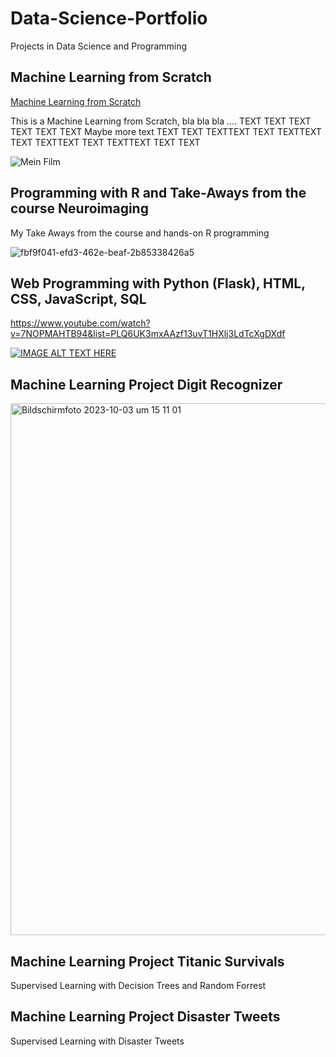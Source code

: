 # Data-Science-Portfolio
Projects in Data Science and Programming 


## Machine Learning from Scratch 

[Machine Learning from Scratch](https://github.com/Matthiasst1/Data-Science-Portfolio/blob/main/Regression-tensorflow-and-self-programmed.ipynb)

This is a Machine Learning from Scratch, bla bla bla .... TEXT TEXT TEXT TEXT TEXT TEXT
Maybe more text TEXT TEXT TEXTTEXT TEXT TEXTTEXT TEXT TEXTTEXT TEXT TEXTTEXT TEXT TEXT

![Mein Film](https://github.com/Matthiasst1/Data-Science-Portfolio/assets/98092122/5a0c71e9-6c98-40d5-a2ee-6bc55b35dd4e) 



## Programming with R and Take-Aways from the course Neuroimaging 

My Take Aways from the course and hands-on R programming

![fbf9f041-efd3-462e-beaf-2b85338426a5](https://github.com/Matthiasst1/Data-Science-Portfolio/assets/98092122/589be3e1-72f0-4d52-af0d-f96dd153d10d)


## Web Programming with Python (Flask), HTML, CSS, JavaScript, SQL 

https://www.youtube.com/watch?v=7NOPMAHTB94&list=PLQ6UK3mxAAzf13uvT1HXlj3LdTcXgDXdf

[![IMAGE ALT TEXT HERE](https://img.youtube.com/vi/YOUTUBE_VIDEO_ID_HERE/0.jpg)](https://www.youtube.com/watch?v=7NOPMAHTB94&list=PLQ6UK3mxAAzf13uvT1HXlj3LdTcXgDXdf)


## Machine Learning Project Digit Recognizer  

<img width="851" alt="Bildschirmfoto 2023-10-03 um 15 11 01" src="https://github.com/Matthiasst1/Data-Science-Portfolio/assets/98092122/cd2394d7-cba5-489d-b2cd-89568d9061e7">


## Machine Learning Project Titanic Survivals

Supervised Learning with Decision Trees and Random Forrest


## Machine Learning Project Disaster Tweets

Supervised Learning with Disaster Tweets 


